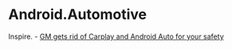# Android.Automotive
Inspire. - [GM gets rid of Carplay and Android Auto for your safety](https://youtu.be/qhh4rzImufs)
